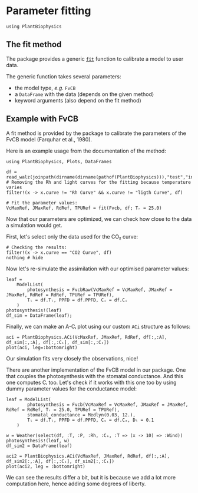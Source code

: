 # Parameter fitting

```@setup usepkg
using PlantBiophysics
```

## The fit method

The package provides a generic [`fit`](@ref) function to calibrate a model to user data.

The generic function takes several parameters:

- the model type, *e.g.* `FvCB`
- a `DataFrame` with the data (depends on the given method)
- keyword arguments (also depend on the fit method)

## Example with FvCB

A fit method is provided by the package to calibrate the parameters of the FvCB model (Farquhar et al., 1980).

Here is an example usage from the documentation of the method:

```@example usepkg
using PlantBiophysics, Plots, DataFrames

df = read_walz(joinpath(dirname(dirname(pathof(PlantBiophysics))),"test","inputs","data","P1F20129.csv"))
# Removing the Rh and light curves for the fitting because temperature varies
filter!(x -> x.curve != "Rh Curve" && x.curve != "ligth Curve", df)

# Fit the parameter values:
VcMaxRef, JMaxRef, RdRef, TPURef = fit(Fvcb, df; Tᵣ = 25.0)
```

Now that our parameters are optimized, we can check how close to the data a simulation would get.

First, let's select only the data used for the CO₂ curve:

```@example usepkg
# Checking the results:
filter!(x -> x.curve == "CO2 Curve", df)
nothing # hide
```

Now let's re-simulate the assimilation with our optimised parameter values:

```@example usepkg
leaf =
    ModelList(
        photosynthesis = FvcbRaw(VcMaxRef = VcMaxRef, JMaxRef = JMaxRef, RdRef = RdRef, TPURef = TPURef),
        Tₗ = df.Tₗ, PPFD = df.PPFD, Cᵢ = df.Cᵢ
    )
photosynthesis!(leaf)
df_sim = DataFrame(leaf);
```

Finally, we can make an A-Cᵢ plot using our custom `ACi` structure as follows:

```@example usepkg
aci = PlantBiophysics.ACi(VcMaxRef, JMaxRef, RdRef, df[:,:A], df_sim[:,:A], df[:,:Cᵢ], df_sim[:,:Cᵢ])
plot(aci, leg=:bottomright)
```

Our simulation fits very closely the observations, nice!

There are another implementation of the FvCB model in our package. One that couples the photosynthesis with the stomatal conductance. And this one computes Cᵢ too. Let's check if it works with this one too by using dummy parameter values for the conductance model:

```@example usepkg
leaf = ModelList(
        photosynthesis = Fvcb(VcMaxRef = VcMaxRef, JMaxRef = JMaxRef, RdRef = RdRef, Tᵣ = 25.0, TPURef = TPURef),
        stomatal_conductance = Medlyn(0.03, 12.),
        Tₗ = df.Tₗ, PPFD = df.PPFD, Cₛ = df.Cₐ, Dₗ = 0.1
    )

w = Weather(select(df, :T, :P, :Rh, :Cₐ, :T => (x -> 10) => :Wind))
photosynthesis!(leaf, w)
df_sim2 = DataFrame(leaf)

aci2 = PlantBiophysics.ACi(VcMaxRef, JMaxRef, RdRef, df[:,:A], df_sim2[:,:A], df[:,:Cᵢ], df_sim2[:,:Cᵢ])
plot(aci2, leg = :bottomright)
```

We can see the results differ a bit, but it is because we add a lot more computation here, hence adding some degrees of liberty.
